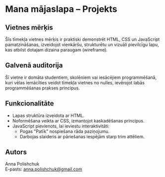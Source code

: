 # Mana mājaslapa – Projekts

## Vietnes mērķis
Šīs tīmekļa vietnes mērķis ir praktiski demonstrēt HTML, CSS un JavaScript pamatzināšanas, izveidojot vienkāršu, strukturētu un vizuāli pievilcīgu lapu, kas atbilst dotajam dizaina paraugam (wireframe).

## Galvenā auditorija
Šī vietne ir domāta studentiem, skolēniem vai iesācējiem programmēšanā, kuri vēlas iemācīties veidot tīmekļa vietnes no nulles, ievērojot labās programmēšanas prakses principus.

## Funkcionalitāte
- Lapas struktūra izveidota ar HTML.
- Noformēšana veikta ar CSS, izmantojot kaskadēšanas principus.
- JavaScript pievienots, lai ieviestu interaktivitāti:
  - Pogas "Patīk" nospiešana rāda paziņojumu.
  - Darbojas slaideris ar pāriešanas iespējām starp trim attēliem.

## Autors
Anna Polishchuk  
E-pasts: anna.polishchuk@gmail.com

